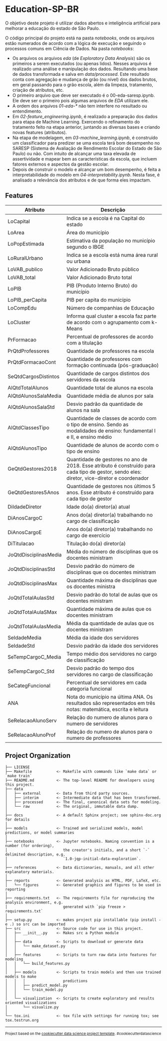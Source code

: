 # Education-SP-BR
O objetivo deste projeto é utilizar dados abertos e inteligência artificial para melhorar a educação do estado de São Paulo. 

O código principal do projeto está na pasta *notebooks*, onde os arquivos estão numerados de acordo com a lógica de execução e seguindo o processos comuns em Ciência de Dados.
Na pasta *notebooks*:
- Os arquivos os arquivos *eda* (de *Exploratory Data Analysis*) são os primeiros a serem executados (ou apenas lidos). Nesses arquivos é realizado uma análise e manipulação dos dados. Resultando uma base de dados transformada e salva em *data/processed*. Este resultado conta com agregação e mudança de grão (ou nível) dos dados brutos, em geral passando para o grão escola, além da limpeza, tratamento, criação de atributos, etc.
- O primeiro arquivo que deve ser executado é o 00-eda-saresp.ipynb. Ele deve ser o primeiro pois algumas arquivos de *EDA* utilizam ele.
- A ordem dos arquivos *01-eda-\** não tem interfere no resultado ou entendimento.
- Em *02-feature_engineering.ipynb*, é realizado a preparação dos dados para etapa de Machine Learning. Exercendo o refinamento do tratamento feito na etapa anterior, juntando as diversas bases e criando novas features (atributos).
- Na etapa de modelagem, em *03-machine_learning.ipynb*, é construído um classificador para predizer se uma escola terá bom desempenho no SARESP (Sistema de Avaliação de Rendimento Escolar do Estado de São Paulo) ou não. Com intuito de alcançar uma taxa elevada de assertividade e mapear bem as características da escola, que incluem fatores externos e aspectos da gestão escolar. 
- Depois de construir o modelo e alcançar um bom desempenho, é feita a interpretabilidade do modelo em *04-interpretability.ipynb*. Nesta fase, é analisado a relevância dos atributos e de que forma eles impactam.

## Features
| Atributo | Descrição |
| --- | --- |
| LoCapital | Indica se a escola é na Capital do estado |
| LoArea | Área do município | 
| LoPopEstimada | Estimativa da população no município segundo o IBGE |
| LoRuralUrbano | Indica se a escola está numa área rural ou urbana | 
| LoVAB_publico | Valor Adicionado Bruto público | 
| LoVAB_total | Valor Adicionado Bruto total  | 
| LoPIB |  PIB (Produto Interno Bruto) do município | 
| LoPIB_perCapita | PIB per capita do município | 
| LoCompEdu | Número de companhias de Educação | 
| LoCluster | Informa qual cluster a escola faz parte de acordo com o agrupamento com k-Means | 
| PrFormacao | Percentual de professores de acordo com a titulação | 
| PrQtdProfessores | Quantidade de professores na escola | 
| PrQtdFormacaoCont | Quantidade de professores com formação continuada (pós-graduação) | 
| SeQtdCargosDistintos | Quantidade de cargos distintos dos servidores da escola | 
| AlQtdTotalAlunos | Quantidade total de alunos na escola  | 
| AlQtdAlunosSalaMedia | Quantidade média de alunos por sala | 
| AlQtdAlunosSalaStd | Desvio padrão da quantidade de alunos na sala | 
| AlQtdClassesTipo | Quantidade de classes de acordo com o tipo de ensino. Sendo as modalidades de ensino: fundamental I e II, e ensino médio  | 
| AlQtdAlunosTipo | Quantidade de alunos de acordo com o tipo de ensino | 
| GeQtdGestores2018 | Quantidade de gestores no ano de 2018. Esse atributo é construído para cada tipo de gestor, sendo eles: diretor, vice-diretor e coordenador | 
| GeQtdGestores5Anos | Quantidade de gestores nos últimos 5 anos. Esse atributo é construído para cada tipo de gestor | 
| DiIdadeDiretor | Idade do(a) diretor(a) atual  | 
| DiAnosCargoC | Anos do(a) diretor(a) trabalhando no cargo de classificação | 
| DiAnosCargoE | Anos do(a) diretor(a) trabalhando no cargo de exercício | 
| DiTitulacao | Titulação do(a) diretor(a) | 
| JoQtdDisciplinasMedia | Média do número de disciplinas que os docentes ministram | 
| JoQtdDisciplinasStd | Desvio padrão do número de disciplinas que os docentes ministram | 
| JoQtdDisciplinasMax | Quantidade máxima de disciplinas que os docentes ministra | 
| JoQtdTotalAulasStd | Desvio padrão do total de aulas que os docentes ministram | 
| JoQtdTotalAulaSMax | Quantidade máxima de aulas que os docentes ministram | 
| JoQtdTotalAulasMedia | Média da quantidade de aulas que os docentes ministram | 
| SeIdadeMedia | Média da idade dos servidores | 
| SeIdadeStd | Desvio padrão da idade dos servidores | 
| SeTempCargoC_Media | Tempo médio dos servidores no cargo de classificação | 
| SeTempCargoC_Std | Desvio padrão do tempo dos servidores no cargo de classificação | 
| SeCategFuncional | Percentual de servidores em cada categoria funcional |
| ANA | Nota do município na última ANA. Os resultados são representados em três notas: matemática, escrita e leitura | 
| SeRelacaoAlunoServ | Relação do numero de alunos para o numero de servidores | 
| SeRelacaoAlunoProf | Relação do numero de alunos para o numero de professores |

Project Organization
------------

    ├── LICENSE
    ├── Makefile           <- Makefile with commands like `make data` or `make train`
    ├── README.md          <- The top-level README for developers using this project.
    ├── data
    │   ├── external       <- Data from third party sources.
    │   ├── interim        <- Intermediate data that has been transformed.
    │   ├── processed      <- The final, canonical data sets for modeling.
    │   └── raw            <- The original, immutable data dump.
    │
    ├── docs               <- A default Sphinx project; see sphinx-doc.org for details
    │
    ├── models             <- Trained and serialized models, model predictions, or model summaries
    │
    ├── notebooks          <- Jupyter notebooks. Naming convention is a number (for ordering),
    │                         the creator's initials, and a short `-` delimited description, e.g.
    │                         `1.0-jqp-initial-data-exploration`.
    │
    ├── references         <- Data dictionaries, manuals, and all other explanatory materials.
    │
    ├── reports            <- Generated analysis as HTML, PDF, LaTeX, etc.
    │   └── figures        <- Generated graphics and figures to be used in reporting
    │
    ├── requirements.txt   <- The requirements file for reproducing the analysis environment, e.g.
    │                         generated with `pip freeze > requirements.txt`
    │
    ├── setup.py           <- makes project pip installable (pip install -e .) so src can be imported
    ├── src                <- Source code for use in this project.
    │   ├── __init__.py    <- Makes src a Python module
    │   │
    │   ├── data           <- Scripts to download or generate data
    │   │   └── make_dataset.py
    │   │
    │   ├── features       <- Scripts to turn raw data into features for modeling
    │   │   └── build_features.py
    │   │
    │   ├── models         <- Scripts to train models and then use trained models to make
    │   │   │                 predictions
    │   │   ├── predict_model.py
    │   │   └── train_model.py
    │   │
    │   └── visualization  <- Scripts to create exploratory and results oriented visualizations
    │       └── visualize.py
    │
    └── tox.ini            <- tox file with settings for running tox; see tox.testrun.org


--------

<p><small>Project based on the <a target="_blank" href="https://drivendata.github.io/cookiecutter-data-science/">cookiecutter data science project template</a>. #cookiecutterdatascience</small></p>
